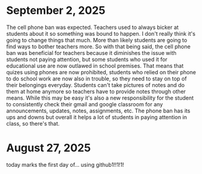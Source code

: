 # September 2, 2025

The cell phone ban was expected. Teachers used to always bicker at students about it so something was bound to happen. I don't really think it's going to change things that much. More than likely students are going to find ways to bother teachers more. So with that being said, the cell phone ban was beneficial for teachers because it diminishes the issue with students not paying attention, but some students who used it for educational use are now outlawed in school premises. That means that quizes using phones are now prohibited, students who relied on their phone to do school work are now also in trouble, so they need to stay on top of their belongings everyday. Students can't take pictures of notes and do them at home anymore so teachers have to provide notes through other means. While this may be easy it's also a new responsibility for the student to consistently check their gmail and google classroom for any announcements, updates, notes, assignments, etc. The phone ban has its ups and downs but overall it helps a lot of students in paying attention in class, so there's that.

# August 27, 2025

today marks the first day of... using github1!!1!1!
